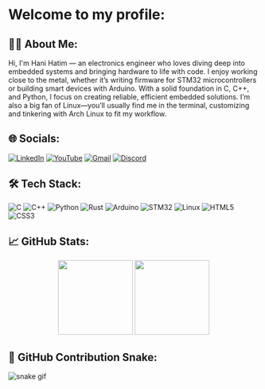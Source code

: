 <h1 align="left">Welcome to my profile: </h1>



## 🧑‍💻 About Me:

Hi, I'm Hani Hatim — an electronics engineer who loves diving deep into embedded systems and bringing hardware to life with code.
I enjoy working close to the metal, whether it’s writing firmware for STM32 microcontrollers or building smart devices with Arduino.
With a solid foundation in C, C++, and Python, I focus on creating reliable, efficient embedded solutions.
I’m also a big fan of Linux—you’ll usually find me in the terminal, customizing and tinkering with Arch Linux to fit my workflow.


## 🌐 Socials:

[![LinkedIn](https://img.shields.io/badge/LinkedIn-%230077B5.svg?logo=linkedin&logoColor=white)](https://www.linkedin.com/in/hani-hatim-92273028b/)
[![YouTube](https://img.shields.io/badge/YouTube-%23FF0000.svg?logo=youtube&logoColor=white)](https://www.youtube.com/@KeplerCoreOfficial)
[![Gmail](https://img.shields.io/badge/Gmail-D14836?style=flat&logo=gmail&logoColor=white)](mailto:hani.electronics.engineering@gmail.com)
[![Discord](https://img.shields.io/badge/Discord-7289DA?logo=discord&logoColor=white)](https://discord.gg/8RF7Fqu7nU)



## 🛠️ Tech Stack:

![C](https://img.shields.io/badge/C-%2300599C.svg?logo=c&logoColor=white)
![C++](https://img.shields.io/badge/C++-%2300599C.svg?logo=c%2B%2B&logoColor=white)
![Python](https://img.shields.io/badge/Python-%2314354C.svg?logo=python&logoColor=white)
![Rust](https://img.shields.io/badge/Rust-%23000000.svg?logo=rust&logoColor=white)
![Arduino](https://img.shields.io/badge/Arduino-%2300979D.svg?logo=arduino&logoColor=white)
![STM32](https://img.shields.io/badge/STM32-%230082B6.svg?logo=stmicroelectronics&logoColor=white)
![Linux](https://img.shields.io/badge/Linux-%23FCC624.svg?logo=linux&logoColor=black)
![HTML5](https://img.shields.io/badge/HTML5-%23E34F26.svg?logo=html5&logoColor=white)
![CSS3](https://img.shields.io/badge/CSS3-%231572B6.svg?logo=css3&logoColor=white)





## 📈 GitHub Stats:

<div align="center">
  <img src="https://github-readme-stats.vercel.app/api?username=HaniHatim&show_icons=true&theme=dracula&hide_border=false&count_private=true" height="150" />
  <img src="https://github-readme-stats.vercel.app/api/top-langs?username=HaniHatim&layout=compact&theme=dracula&langs_count=6&hide_border=false" height="150" />
</div>



## 🐍 GitHub Contribution Snake:

![snake gif](https://hanihatim.github.io/HaniHatim-HaniHatim/github-snake-dark.svg)
